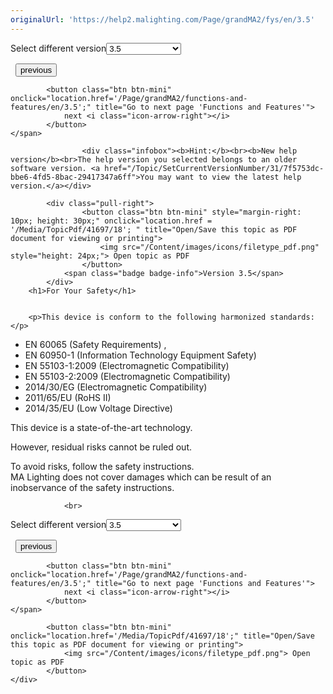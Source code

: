 ```yaml
---
originalUrl: 'https://help2.malighting.com/Page/grandMA2/fys/en/3.5'
---
```


<div class="topic-navigation">

<div class="pull-right">
	<span class="pull-left">


<div class="pull-left">
<form action="/Topic/SetCurrentVersionNumber" class="form-inline" id="frmTagSelector" method="post">	<span class="form-mini">
		<div class="input-prepend"><span class="add-on">Select different version</span><select autocomplete="off" id="versionNumberId" name="versionNumberId" onchange="$(this).closest('#frmTagSelector').submit();" style="width: 120px;"><option value="">- latest -</option>
<option value="6">3.3</option>
<option value="14">3.4</option>
<option selected="selected" value="18">3.5</option>
<option value="21">3.6</option>
<option value="23">3.7</option>
<option value="27">3.8</option>
<option value="31">3.9</option>
</select></div>
		<input data-val="true" data-val-number="The field Int32 must be a number." data-val-required="The Int32 field is required." id="ProductId" name="ProductId" type="hidden" value="13">
		<input id="CurrentGuid" name="CurrentGuid" type="hidden" value="7f5753dc-bbe6-4fd5-8bac-29417347a6ff">
	</span>
</form></div>&nbsp;	</span>
	<span class="pull-right" style="white-space: nowrap;">
			<button class="btn btn-mini" onclick="location.href='/Page/grandMA2/system/en/3.5'; " title="Go to previous page 'System requirements'">
				<i class="icon-arrow-left"></i> previous
			</button>

			<button class="btn btn-mini" onclick="location.href='/Page/grandMA2/functions-and-features/en/3.5';" title="Go to next page 'Functions and Features'">
				next <i class="icon-arrow-right"></i> 
			</button>
	</span>
</div>
<div class="clear-fix" style="margin-bottom: 10px"></div>
</div>

					<div class="infobox"><b>Hint:</b><br><b>New help version</b><br>The help version you selected belongs to an older software version. <a href="/Topic/SetCurrentVersionNumber/31/7f5753dc-bbe6-4fd5-8bac-29417347a6ff">You may want to view the latest help version.</a></div>

			<div class="pull-right">
					<button class="btn btn-mini" style="margin-right: 10px; height: 30px;" onclick="location.href = '/Media/TopicPdf/41697/18'; " title="Open/Save this topic as PDF document for viewing or printing">
						<img src="/Content/images/icons/filetype_pdf.png" style="height: 24px;"> Open topic as PDF
					</button>
				<span class="badge badge-info">Version 3.5</span>
			</div>
		<h1>For Your Safety</h1>


		<p>This device is conform to the following harmonized standards:</p>

<ul>
	<li>EN 60065 (Safety Requirements) ,</li>
	<li>EN 60950-1 (Information Technology Equipment Safety)</li>
	<li>EN 55103-1:2009 (Electromagnetic Compatibility)</li>
	<li>EN 55103-2:2009 (Electromagnetic Compatibility)</li>
	<li>2014/30/EG (Electromagnetic Compatibility)</li>
	<li>2011/65/EU (RoHS II)</li>
	<li>2014/35/EU (Low Voltage Directive)</li>
</ul>

<p>This device is a state-of-the-art technology.</p>

<p>However, residual risks cannot be ruled out.</p>

<p>To avoid risks, follow the safety instructions.<br>
MA Lighting does not cover damages which can be result of an inobservance of the safety instructions.</p>


				<br>
<div class="topic-navigation">

<div class="pull-right">
	<span class="pull-left">


<div class="pull-left">
<form action="/Topic/SetCurrentVersionNumber" class="form-inline" id="frmTagSelector" method="post">	<span class="form-mini">
		<div class="input-prepend"><span class="add-on">Select different version</span><select autocomplete="off" id="versionNumberId" name="versionNumberId" onchange="$(this).closest('#frmTagSelector').submit();" style="width: 120px;"><option value="">- latest -</option>
<option value="6">3.3</option>
<option value="14">3.4</option>
<option selected="selected" value="18">3.5</option>
<option value="21">3.6</option>
<option value="23">3.7</option>
<option value="27">3.8</option>
<option value="31">3.9</option>
</select></div>
		<input data-val="true" data-val-number="The field Int32 must be a number." data-val-required="The Int32 field is required." id="ProductId" name="ProductId" type="hidden" value="13">
		<input id="CurrentGuid" name="CurrentGuid" type="hidden" value="7f5753dc-bbe6-4fd5-8bac-29417347a6ff">
	</span>
</form></div>&nbsp;	</span>
	<span class="pull-right" style="white-space: nowrap;">
			<button class="btn btn-mini" onclick="location.href='/Page/grandMA2/system/en/3.5'; " title="Go to previous page 'System requirements'">
				<i class="icon-arrow-left"></i> previous
			</button>

			<button class="btn btn-mini" onclick="location.href='/Page/grandMA2/functions-and-features/en/3.5';" title="Go to next page 'Functions and Features'">
				next <i class="icon-arrow-right"></i> 
			</button>
	</span>
</div>
	<div class="clear-fix"></div>
	<div class="pull-right">
	
			<button class="btn btn-mini" onclick="location.href='/Media/TopicPdf/41697/18';" title="Open/Save this topic as PDF document for viewing or printing">
				<img src="/Content/images/icons/filetype_pdf.png"> Open topic as PDF
			</button>
	</div>
<div class="clear-fix" style="margin-bottom: 10px"></div>
</div>

	
